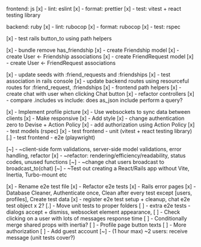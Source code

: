 frontend: js
[x] - lint: eslint
[x] - format: prettier
[x] - test: vitest + react testing library

backend: ruby
[x] - lint: rubocop
[x] - format: rubocop
[x] - test: rspec

[x] - test rails button_to using path helpers

[x] - bundle remove has_friendship
[x] - create Friendship model
[x] - create User <- Friendship associations
[x] - create FriendRequest model
[x] - create User <- FriendRequest associations

[x] - update seeds with :friend_requests and :friendships
[x] - test association in rails console
[x] - update backend routes using resourceful routes for :friend_request, :friendships
[x] - frontend path helpers
[x] - create chat with user when clicking Chat button
[x] - refactor controllers
[x] - compare .includes vs include: does as_json include perform a query?

[x] - Implement profile picture
[x] - Use websockets to sync data between clients
[x] - Make responsive
[x] - Add style
[x] - change authentication zero to Devise + Action Policy
[x] - add authorization using Action Policy
[x] - test models (rspec)
[x] - test frontend - unit (vitest + react testing library)
[.] - test frontend - e2e (playwright)

[~] - ~client-side form validations, server-side model validations, error handling,
refactor
[x] - ~refactor: rendering/efficiency/readability, status codes, unused functions
[~] - ~change chat users broadcast to broadcast_to(chat)
[~] - ~Test out creating a React/Rails app without Vite, Inertia, Turbo-mount etc

[x] - Rename e2e test file
[x] - Refactor e2e tests
[x] - Rails error pages
[x] - Database Cleaner, Authenticate once, Clean after every test except [users, profiles], Create test data
[x] - register e2e test setup + cleanup, chat e2e test object x 2?
[.] - Move unit tests to proper folders
[ ] - extra e2e tests - dialogs accept + dismiss, websocket element appearance,
[ ] - Check clicking on a user with lots of messages response time
[ ] - Conditionally merge shared props with inertia?
[ ] - Profile page button texts
[ ] - More authorization
[ ] - Add guest account
[~] - (1 hour max) ~2 users: receive message (unit tests cover?)
